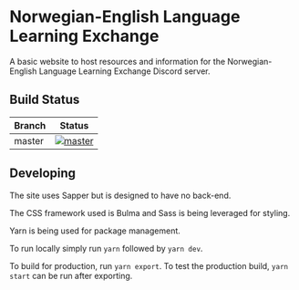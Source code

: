 # Norwegian-English Language Learning Exchange

A basic website to host resources and information for the Norwegian-English Language Learning Exchange Discord server.

## Build Status

| Branch | Status |
|--------|--------|
| master | [![master](https://circleci.com/gh/NELLExchange/site/tree/master.svg?style=svg)](https://circleci.com/gh/NELLExchange/site/tree/master) |

## Developing

The site uses Sapper but is designed to have no back-end.

The CSS framework used is Bulma and Sass is being leveraged for styling.

Yarn is being used for package management.

To run locally simply run `yarn` followed by `yarn dev`.

To build for production, run `yarn export`. To test the production build, `yarn start` can be run after exporting.
